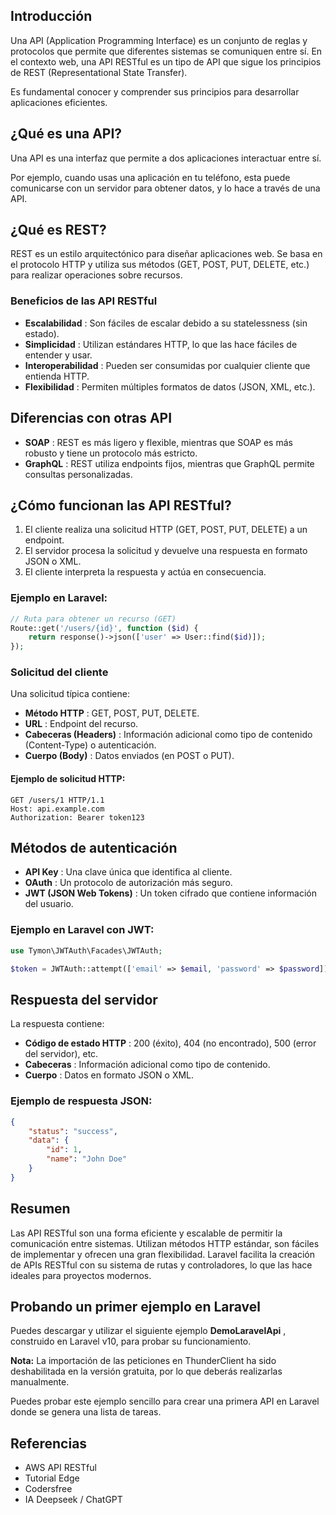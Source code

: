 ## Introducción

Una API (Application Programming Interface) es un conjunto de reglas y protocolos que permite que diferentes sistemas se comuniquen entre sí. En el contexto web, una API RESTful es un tipo de API que sigue los principios de REST (Representational State Transfer).

Es fundamental conocer y comprender sus principios para desarrollar aplicaciones eficientes.

## ¿Qué es una API?

Una API es una interfaz que permite a dos aplicaciones interactuar entre sí.

Por ejemplo, cuando usas una aplicación en tu teléfono, esta puede comunicarse con un servidor para obtener datos, y lo hace a través de una API.

## ¿Qué es REST?

REST es un estilo arquitectónico para diseñar aplicaciones web. Se basa en el protocolo HTTP y utiliza sus métodos (GET, POST, PUT, DELETE, etc.) para realizar operaciones sobre recursos.

### Beneficios de las API RESTful

* **Escalabilidad** : Son fáciles de escalar debido a su statelessness (sin estado).
* **Simplicidad** : Utilizan estándares HTTP, lo que las hace fáciles de entender y usar.
* **Interoperabilidad** : Pueden ser consumidas por cualquier cliente que entienda HTTP.
* **Flexibilidad** : Permiten múltiples formatos de datos (JSON, XML, etc.).

## Diferencias con otras API

* **SOAP** : REST es más ligero y flexible, mientras que SOAP es más robusto y tiene un protocolo más estricto.
* **GraphQL** : REST utiliza endpoints fijos, mientras que GraphQL permite consultas personalizadas.

## ¿Cómo funcionan las API RESTful?

1. El cliente realiza una solicitud HTTP (GET, POST, PUT, DELETE) a un endpoint.
2. El servidor procesa la solicitud y devuelve una respuesta en formato JSON o XML.
3. El cliente interpreta la respuesta y actúa en consecuencia.

### Ejemplo en Laravel:

```php
// Ruta para obtener un recurso (GET)
Route::get('/users/{id}', function ($id) {
    return response()->json(['user' => User::find($id)]);
});
```

### Solicitud del cliente

Una solicitud típica contiene:

* **Método HTTP** : GET, POST, PUT, DELETE.
* **URL** : Endpoint del recurso.
* **Cabeceras (Headers)** : Información adicional como tipo de contenido (Content-Type) o autenticación.
* **Cuerpo (Body)** : Datos enviados (en POST o PUT).

#### Ejemplo de solicitud HTTP:

```
GET /users/1 HTTP/1.1
Host: api.example.com
Authorization: Bearer token123
```

## Métodos de autenticación

* **API Key** : Una clave única que identifica al cliente.
* **OAuth** : Un protocolo de autorización más seguro.
* **JWT (JSON Web Tokens)** : Un token cifrado que contiene información del usuario.

### Ejemplo en Laravel con JWT:

```php
use Tymon\JWTAuth\Facades\JWTAuth;

$token = JWTAuth::attempt(['email' => $email, 'password' => $password]);
```

## Respuesta del servidor

La respuesta contiene:

* **Código de estado HTTP** : 200 (éxito), 404 (no encontrado), 500 (error del servidor), etc.
* **Cabeceras** : Información adicional como tipo de contenido.
* **Cuerpo** : Datos en formato JSON o XML.

### Ejemplo de respuesta JSON:

```json
{
    "status": "success",
    "data": {
        "id": 1,
        "name": "John Doe"
    }
}
```

## Resumen

Las API RESTful son una forma eficiente y escalable de permitir la comunicación entre sistemas. Utilizan métodos HTTP estándar, son fáciles de implementar y ofrecen una gran flexibilidad. Laravel facilita la creación de APIs RESTful con su sistema de rutas y controladores, lo que las hace ideales para proyectos modernos.

## Probando un primer ejemplo en Laravel

Puedes descargar y utilizar el siguiente ejemplo  **DemoLaravelApi** , construido en Laravel v10, para probar su funcionamiento.

**Nota:** La importación de las peticiones en ThunderClient ha sido deshabilitada en la versión gratuita, por lo que deberás realizarlas manualmente.

Puedes probar este ejemplo sencillo para crear una primera API en Laravel donde se genera una lista de tareas.

## Referencias

* AWS API RESTful
* Tutorial Edge
* Codersfree
* IA Deepseek / ChatGPT
